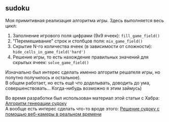 ## sudoku

Моя примитивная реализация алгоритма игры. Здесь выполняется весь цикл: 
1. Заполнение игрового поля цифрами (9х9 ячеек): `fill_game_field()`
2. "Перемешивание" строк и столбцов поля: `mix_game_field()`
3. Скрытие N-го количества ячеек (в зависимости от сложности): `hide_cells_in_game_field('hard')`
4. Решение игры, то есть нахождение правильных значений для скрытых ячеек: `solve_game_field()`

Изначально был интерес сделать именно алгоритм решателя игры, но попутно получилось и остальное).  
В общем работает, но есть ещё что доделывать, доводить до ума, совершенствовать... Когда-нибудь возможно я этим займусь)

Во время разработки был использован материал этой статьи с Хабра: [Алгоритм генерации судоку](https://habr.com/ru/post/192102/)  
А вообще есть интерес сделать что-то вроде этого: [Решение судоку с помощью веб-камеры в реальном времени](https://habr.com/ru/post/126373/)

